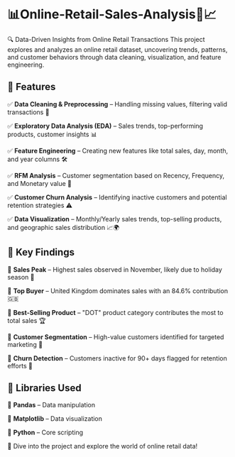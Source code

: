 # 📊**Online-Retail-Sales-Analysis**🛒📈

🔍 Data-Driven Insights from Online Retail Transactions
This project explores and analyzes an online retail dataset, uncovering trends, patterns, and customer behaviors 
through data cleaning, visualization, and feature engineering.

## 📂 **Features** 

✅ **Data Cleaning & Preprocessing** – Handling missing values, filtering valid transactions 🧹

✅ **Exploratory Data Analysis (EDA)** – Sales trends, top-performing products, customer insights 📊

✅ **Feature Engineering** – Creating new features like total sales, day, month, and year columns 🛠️

✅ **RFM Analysis** – Customer segmentation based on Recency, Frequency, and Monetary value 🎯

✅ **Customer Churn Analysis** – Identifying inactive customers and potential retention strategies ⚠️

✅ **Data Visualization** – Monthly/Yearly sales trends, top-selling products, and geographic sales distribution 📈🌍



## 📌 **Key Findings**

🔹 **Sales Peak** – Highest sales observed in November, likely due to holiday season 🎄

🔹 **Top Buyer** – United Kingdom dominates sales with an 84.6% contribution 🇬🇧

🔹 **Best-Selling Product** – "DOT" product category contributes the most to total sales 🏆

🔹 **Customer Segmentation** – High-value customers identified for targeted marketing 🏅

🔹 **Churn Detection** – Customers inactive for 90+ days flagged for retention efforts 🚨


## 🚀 **Libraries Used**
📌 **Pandas** – Data manipulation

📌 **Matplotlib** – Data visualization

📌 **Python** – Core scripting

📢 Dive into the project and explore the world of online retail data!
